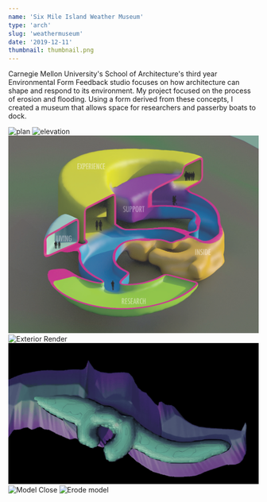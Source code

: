 ```yaml
---
name: 'Six Mile Island Weather Museum'
type: 'arch'
slug: 'weathermuseum'
date: '2019-12-11'
thumbnail: thumbnail.png
---
```

Carnegie Mellon University's School of Architecture's third year Environmental Form Feedback studio focuses on how architecture can shape and respond to its environment.
My project focused on the process of erosion and flooding. Using a form derived from these concepts, I created a museum that allows space for researchers and passerby boats to dock.

![plan](plan.png)
![elevation](section.png)
![Axon Section](axosection.png)
![Exterior Render](renderview_side.png)
![Form gif](form.gif)
![Model Close](model_close.png)
![Erode model](erode.png)
